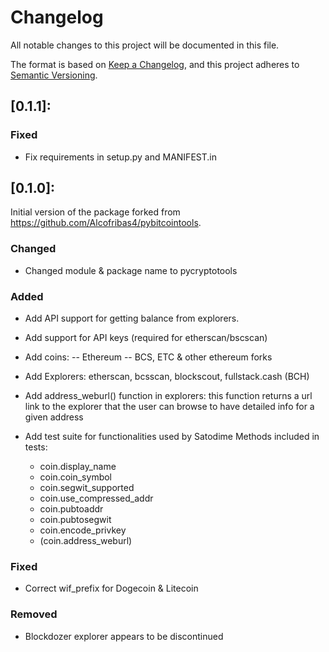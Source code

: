 # Changelog

All notable changes to this project will be documented in this file.

The format is based on [Keep a Changelog](https://keepachangelog.com/en/1.0.0/),
and this project adheres to [Semantic Versioning](https://semver.org/spec/v2.0.0.html).

## [0.1.1]: 

### Fixed

- Fix requirements in setup.py and MANIFEST.in

## [0.1.0]: 

Initial version of the package forked from https://github.com/Alcofribas4/pybitcointools.

### Changed 

- Changed module & package name to pycryptotools

### Added 

- Add API support for getting balance from explorers.
- Add support for API keys (required for etherscan/bscscan)
  
- Add coins:
-- Ethereum
-- BCS, ETC & other ethereum forks
    
- Add Explorers: etherscan, bcsscan, blockscout, fullstack.cash (BCH)

- Add address_weburl() function in explorers: this function returns a url link to the explorer that the user can browse to have detailed info for a given address

- Add test suite for functionalities used by Satodime
  Methods included in tests:
    - coin.display_name
    - coin.coin_symbol
    - coin.segwit_supported
    - coin.use_compressed_addr
    - coin.pubtoaddr
    - coin.pubtosegwit
    - coin.encode_privkey
    - (coin.address_weburl)
    
### Fixed

- Correct wif_prefix for Dogecoin & Litecoin

### Removed

- Blockdozer explorer appears to be discontinued